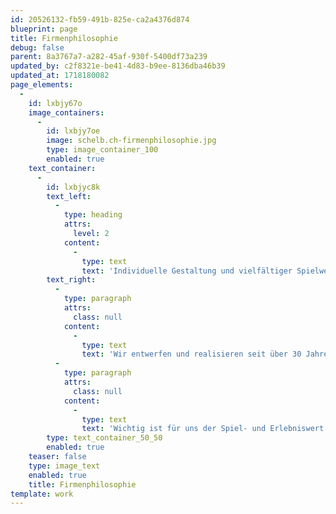 ```yaml
---
id: 20526132-fb59-491b-825e-ca2a4376d874
blueprint: page
title: Firmenphilosophie
debug: false
parent: 8a3767a7-a282-45af-930f-5400df73a239
updated_by: c2f8321e-be41-4d83-b9ee-8136dba46b39
updated_at: 1718180082
page_elements:
  -
    id: lxbjy67o
    image_containers:
      -
        id: lxbjy7oe
        image: schelb.ch-firmenphilosophie.jpg
        type: image_container_100
        enabled: true
    text_container:
      -
        id: lxbjyc8k
        text_left:
          -
            type: heading
            attrs:
              level: 2
            content:
              -
                type: text
                text: 'Individuelle Gestaltung und vielfältiger Spielwert'
        text_right:
          -
            type: paragraph
            attrs:
              class: null
            content:
              -
                type: text
                text: 'Wir entwerfen und realisieren seit über 30 Jahren Spielanlagen, Wasserspiele und Objekte im öffentlichen Raum. Immer steht für uns eine gute, individuelle Gestaltung im Zentrum. Wir bauen nicht mit Kataloggeräten, sondern entwerfen Anlagen, die den Besonderheiten des Ortes und den Bedürfnissen der Auftraggeber und Benutzer gerecht werden. So entstehen immer wieder Begegnungsorte und einladende Umgebungen für Menschen verschiedener Generationen.'
          -
            type: paragraph
            attrs:
              class: null
            content:
              -
                type: text
                text: 'Wichtig ist für uns der Spiel- und Erlebniswert der Kinder. Anstatt isolierter Geräte mit festgelegtem Bewegungsablauf bauen wir lieber Erfahrungsfelder für die Füsse und den ganzen Körper, für Augen und Ohren, für Gleichgewicht und Zusammenspiel. In solch einer inspirierenden Umgebung entwickeln die grossen und kleinen Benutzer ihre eigenen Spiele; wir freuen uns, wenn dann die Fantasie der spielenden Kinder unser Vorstellungsvermögen beim Planen überflügelt, da lassen wir uns gerne überraschen!'
        type: text_container_50_50
        enabled: true
    teaser: false
    type: image_text
    enabled: true
    title: Firmenphilosophie
template: work
---
```

